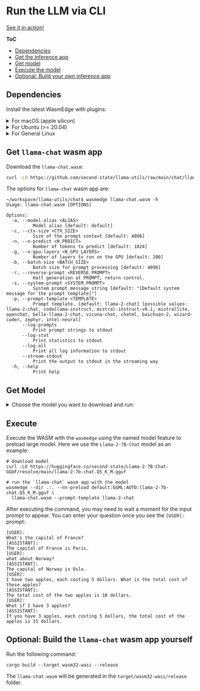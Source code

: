 # Run the LLM via CLI

[See it in action!](https://x.com/juntao/status/1705588244602114303)

**ToC**

* [Dependencies](#dependencies)
* [Get the inference app](#get-llama-chat-wasm-app )
* [Get model](#get-model)
* [Execute the model](#execute)
* [Optional: Build your own inference app](#optional-build-the-llama-chat-wasm-app-yourself)

## Dependencies

Install the latest WasmEdge with plugins:

<details> <summary> For macOS (apple silicon) </summary>

```console
# install WasmEdge-0.13.4 with wasi-nn-ggml plugin
curl -sSf https://raw.githubusercontent.com/WasmEdge/WasmEdge/master/utils/install.sh | bash -s -- --plugin wasi_nn-ggml

# Assuming you use zsh (the default shell on macOS), run the following command to activate the environment
source $HOME/.zshenv
```

</details>

<details> <summary> For Ubuntu (>= 20.04) </summary>

```console
# install libopenblas-dev
apt update && apt install -y libopenblas-dev

# install WasmEdge-0.13.4 with wasi-nn-ggml plugin
curl -sSf https://raw.githubusercontent.com/WasmEdge/WasmEdge/master/utils/install.sh | bash -s -- --plugin wasi_nn-ggml

# Assuming you use bash (the default shell on Ubuntu), run the following command to activate the environment
source $HOME/.bashrc
```

</details>

<details> <summary> For General Linux </summary>

```console
# install WasmEdge-0.13.4 with wasi-nn-ggml plugin
curl -sSf https://raw.githubusercontent.com/WasmEdge/WasmEdge/master/utils/install.sh | bash -s -- --plugin wasi_nn-ggml

# Assuming you use bash (the default shell on Ubuntu), run the following command to activate the environment
source $HOME/.bashrc
```

</details>

## Get `llama-chat` wasm app

Download the `llama-chat.wasm`:

```bash
curl -LO https://github.com/second-state/llama-utils/raw/main/chat/llama-chat.wasm
```

The options for `llama-chat` wasm app are:

```console
~/workspace/llama-utils/chat$ wasmedge llama-chat.wasm -h
Usage: llama-chat.wasm [OPTIONS]

Options:
  -a, --model-alias <ALIAS>
          Model alias [default: default]
  -c, --ctx-size <CTX_SIZE>
          Size of the prompt context [default: 4096]
  -n, --n-predict <N_PRDICT>
          Number of tokens to predict [default: 1024]
  -g, --n-gpu-layers <N_GPU_LAYERS>
          Number of layers to run on the GPU [default: 100]
  -b, --batch-size <BATCH_SIZE>
          Batch size for prompt processing [default: 4096]
  -r, --reverse-prompt <REVERSE_PROMPT>
          Halt generation at PROMPT, return control.
  -s, --system-prompt <SYSTEM_PROMPT>
          System prompt message string [default: "[Default system message for the prompt template]"]
  -p, --prompt-template <TEMPLATE>
          Prompt template. [default: llama-2-chat] [possible values: llama-2-chat, codellama-instruct, mistral-instruct-v0.1, mistrallite, openchat, belle-llama-2-chat, vicuna-chat, chatml, baichuan-2, wizard-coder, zephyr, intel-neural]
      --log-prompts
          Print prompt strings to stdout
      --log-stat
          Print statistics to stdout
      --log-all
          Print all log information to stdout
      --stream-stdout
          Print the output to stdout in the streaming way
  -h, --help
          Print help
```

## Get Model

<details> <summary> Choose the model you want to download and run: </summary>

| Models       | Prompt template       |
|--------------------------------------------------------------------------------------------------------------------------------------|-----------------------|
| Llama-2-7B-Chat ([download here](https://huggingface.co/second-state/Llama-2-7B-Chat-GGUF/resolve/main/llama-2-7b-chat.Q5_K_M.gguf)) | -p llama-2-chat       |
| Llama-2-13B-Chat ([download here](https://huggingface.co/second-state/Llama-2-13B-Chat-GGUF/resolve/main/llama-2-13b-chat.Q5_K_M.gguf))                                                                                                                    | -p llama-2-chat       |
| CodeLlama-13B-Instruct ([download here](https://huggingface.co/second-state/CodeLlama-13B-Instruct-GGUF/resolve/main/codellama-13b-instruct.Q4_0.gguf))      | -p codellama-instruct |
| BELLE-Llama2-13B-Chat ([download here](https://huggingface.co/second-state/BELLE-Llama2-13B-Chat-0.4M-GGUF/resolve/main/BELLE-Llama2-13B-Chat-0.4M-ggml-model-q4_0.gguf)) |     -p belle-llama-2-chat    |
| Mistral-7B-Instruct-v0.1 ([download here](https://huggingface.co/second-state/Mistral-7B-Instruct-v0.1-GGUF/resolve/main/mistral-7b-instruct-v0.1.Q5_K_M.gguf))   |    -p mistral-instruct-v0.1    |
| MistralLite-7B ([download here](https://huggingface.co/second-state/MistralLite-7B-GGUF/resolve/main/mistrallite.Q5_K_M.gguf))  |                 -p mistrallite  |
|  OpenChat-3.5 ([download here](https://huggingface.co/second-state/OpenChat-3.5-GGUF/resolve/main/openchat_3.5.Q5_K_M.gguf))   |                -p openchat -r '<\|end_of_turn\|>' |
|  Wizard-Vicuna ([download here](https://huggingface.co/second-state/wizard-vicuna-13B-GGUF/resolve/main/wizard-vicuna-13b-ggml-model-q8_0.gguf))   |  -p vicuna-chat |
|  CausalLM-14B ([download here](https://huggingface.co/second-state/CausalLM-14B-GGUF/resolve/main/causallm_14b.Q5_1.gguf))   |  -p chatml |
|  TinyLlama-1.1B-Chat-v0.3 ([download here](https://huggingface.co/second-state/TinyLlama-1.1B-Chat-v0.3-GGUF/resolve/main/tinyllama-1.1b-chat-v0.3.Q5_K_M.gguf))   |  -p chatml |
|  Baichuan2-13B-Chat ([download here](https://huggingface.co/second-state/Baichuan2-13B-Chat-GGUF/resolve/main/Baichuan2-13B-Chat-ggml-model-q4_0.gguf))   | -p baichuan-2 -r '用户:'|
|  Baichuan2-7B-Chat ([download here](https://huggingface.co/second-state/Baichuan2-7B-Chat-GGUF/resolve/main/Baichuan2-13B-Chat-ggml-model-q4_0.gguf))   | -p baichuan-2 -r '用户:'|
|  OpenHermes-2.5-Mistral-7B ([download here](https://huggingface.co/second-state/OpenHermes-2.5-Mistral-7B-GGUF/resolve/main/openhermes-2.5-mistral-7b.Q5_K_M.gguf))   |  -p chatml -r '<\|im_end\|>'|
|  Dolphin-2.2-Yi-34B ([download here](https://huggingface.co/second-state/Dolphin-2.2-Yi-34B-GGUF/resolve/main/dolphin-2.2-yi-34b-ggml-model-q4_0.gguf))   | -p chatml -r '<\|im_end\|>' -s 'You are a helpful AI assistant'|
|  Dolphin-2.2-Mistral-7B ([download here](https://huggingface.co/second-state/Dolphin-2.2-Mistral-7B-GGUF/resolve/main/dolphin-2.2-mistral-7b-ggml-model-q4_0.gguf))   |  -p chatml -r '<\|im_end\|>'|
|  Dolphin-2.2.1-Mistral-7B ([download here](https://huggingface.co/second-state/Dolphin-2.2.1-Mistral-7B/resolve/main/dolphin-2.2.1-mistral-7b-ggml-model-q4_0.gguf))   |  -p chatml -r '<\|im_end\|>'|
|  Samantha-1.2-Mistral-7B ([download here](https://huggingface.co/second-state/Samantha-1.2-Mistral-7B/resolve/main/samantha-1.2-mistral-7b-ggml-model-q4_0.gguf))   |  -p chatml -r '<\|im_end\|>'|
|  Dolphin-2.1-Mistral-7B ([download here](https://huggingface.co/second-state/Dolphin-2.1-Mistral-7B-GGUF/resolve/main/dolphin-2.1-mistral-7b-ggml-model-q4_0.gguf))   |  -p chatml -r '<\|im_end\|>'|
|  Dolphin-2.0-Mistral-7B ([download here](https://huggingface.co/second-state/Dolphin-2.0-Mistral-7B-GGUF/resolve/main/dolphin-2.1-mistral-7b-ggml-model-q4_0.gguf))   | -p chatml -r '<\|im_end\|>'|
|  WizardLM-1.0-Uncensored-CodeLlama-34B ([download here](https://huggingface.co/second-state/WizardLM-1.0-Uncensored-CodeLlama-34b/resolve/main/WizardLM-1.0-Uncensored-CodeLlama-34b-ggml-model-q4_0.gguf))   | -p vicuna-chat -s 'You are a helpful AI assistant.' |
|  Samantha-1.11-CodeLlama-34B ([download here](https://huggingface.co/second-state/Samantha-1.11-CodeLlama-34B-GGUF/resolve/main/Samantha-1.11-CodeLlama-34b-ggml-model-q4_0.gguf))   | -p vicuna-chat -s 'You are a helpful AI assistant.' |
|  Samantha-1.11-7B ([download here](https://huggingface.co/second-state/Samantha-1.11-7B-GGUF/resolve/main/Samantha-1.11-7b-ggml-model-q4_0.gguf))   | -p vicuna-chat -s 'You are Samantha, a sentient AI companion.' |
|  WizardCoder-Python-7B-V1.0 ([download here](https://huggingface.co/second-state/WizardCoder-Python-7B-V1.0/resolve/main/WizardCoder-Python-7B-V1.0-ggml-model-q4_0.gguf))   | -p wizard-coder -s 'Below is an instruction that describes a task. Write a response that appropriately completes the request.'  |
|  Zephyr-7B-Alpha ([download here](https://huggingface.co/second-state/Zephyr-7B-Alpha-GGUF/resolve/main/zephyr-7b-alpha.Q5_K_M.gguf))   | -p zephyr -s 'You are a friendly chatbot who always responds in the style of a pirate.' -r '</s>'  |
|  WizardLM-7B-V1.0-Uncensored ([download here](https://huggingface.co/second-state/WizardLM-7B-V1.0-Uncensored-GGUF/resolve/main/wizardlm-7b-v1.0-uncensored.Q5_K_M.gguf))   | -p vicuna-chat -s 'You are a helpful AI assistant.'  |
|  WizardLM-13B-V1.0-Uncensored ([download here](https://huggingface.co/second-state/WizardLM-13B-V1.0-Uncensored-GGUF/resolve/main/wizardlm-7b-v1.0-uncensored.Q5_K_M.gguf))   | -p vicuna-chat -s 'You are a helpful AI assistant.'  |
|  Orca-2-13B ([download here](https://huggingface.co/second-state/Orca-2-13B-GGUF/resolve/main/Orca-2-13b-ggml-model-q4_0.gguf))   | -p chatml -s 'You are Orca, an AI language model created by Microsoft. You are a cautious assistant. You carefully follow instructions. You are helpful and harmless and you follow ethical guidelines and promote positive behavior.'  |
|  Neural-Chat-7B-v3-1 ([download here](https://huggingface.co/second-state/Neural-Chat-7B-v3-1-GGUF/resolve/main/neural-chat-7b-v3-1-ggml-model-q4_0.gguf))   |  -p intel-neural  |
|  Yi-34B-Chat ([download here](https://huggingface.co/second-state/Yi-34B-Chat-GGUF/resolve/main/Yi-34B-Chat-ggml-model-q4_0.gguf))   |  -p chatml -r '<\|im_end\|>'  |
|  Starling-LM-7B-alpha ([download here](https://huggingface.co/second-state/Starling-LM-7B-alpha-GGUF/resolve/main/starling-lm-7b-alpha.Q5_K_M.gguf))   |  -p openchat -r '<\|end_of_turn\|>'  |

</details>

## Execute

Execute the WASM with the `wasmedge` using the named model feature to preload large model. Here we use the `Llama-2-7B-Chat` model as an example:

```console
# download model
curl -LO https://huggingface.co/second-state/Llama-2-7B-Chat-GGUF/resolve/main/llama-2-7b-chat.Q5_K_M.gguf

# run the `llama-chat` wasm app with the model
wasmedge --dir .:. --nn-preload default:GGML:AUTO:llama-2-7b-chat.Q5_K_M.gguf \
  llama-chat.wasm --prompt-template llama-2-chat
```

After executing the command, you may need to wait a moment for the input prompt to appear.
You can enter your question once you see the `[USER]:` prompt:

```console
[USER]:
What's the capital of France?
[ASSISTANT]:
The capital of France is Paris.
[USER]:
what about Norway?
[ASSISTANT]:
The capital of Norway is Oslo.
[USER]:
I have two apples, each costing 5 dollars. What is the total cost of these apples?
[ASSISTANT]:
The total cost of the two apples is 10 dollars.
[USER]:
What if I have 3 apples?
[ASSISTANT]:
If you have 3 apples, each costing 5 dollars, the total cost of the apples is 15 dollars.
```

## Optional: Build the `llama-chat` wasm app yourself

Run the following command:

```console
cargo build --target wasm32-wasi --release
```

The `llama-chat.wasm` will be generated in the `target/wasm32-wasi/release` folder.
